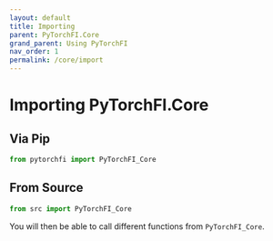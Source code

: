 ```yaml
---
layout: default
title: Importing
parent: PyTorchFI.Core
grand_parent: Using PyTorchFI
nav_order: 1
permalink: /core/import
---
```


# Importing PyTorchFI.Core

## Via Pip

```python
from pytorchfi import PyTorchFI_Core
```

## From Source

```python
from src import PyTorchFI_Core
```

You will then be able to call different functions from `PyTorchFI_Core`.
